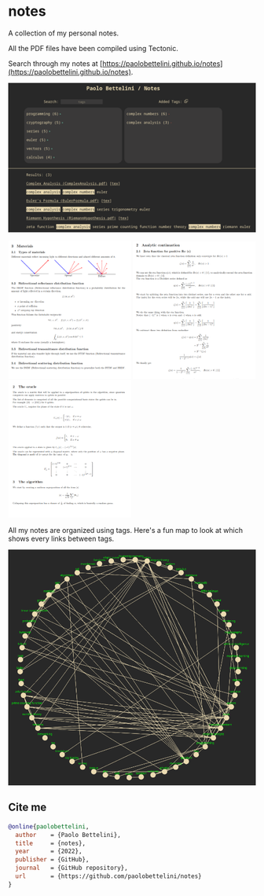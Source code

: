 # notes
A collection of my personal notes.

All the PDF files have been compiled using Tectonic.

Search through my notes at [https://paolobettelini.github.io/notes](https://paolobettelini.github.io/notes).

![website preview](./media/website.png)

<p float="center">
  <img src="./media/examples/example1.png" width="250" />
  <img src="./media/examples/example2.png" width="250" /> 
  <img src="./media/examples/example3.png" width="250" />
</p>

All my notes are organized using tags.
Here's a fun map to look at which shows every links between tags.


![tags graph](./media/tags.png)

## Cite me
```bib
@online{paolobettelini,
  author    = {Paolo Bettelini},
  title     = {notes},
  year      = {2022},
  publisher = {GitHub},
  journal   = {GitHub repository},
  url       = {https://github.com/paolobettelini/notes}
}
```